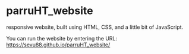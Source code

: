 # parruHT_website
responsive website, built using HTML, CSS, and a little bit of JavaScript.

You can run the website by entering the URL: https://sevu88.github.io/parruHT_website/
